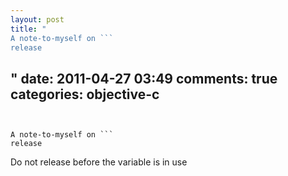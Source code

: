 ```yaml
---
layout: post
title: "
A note-to-myself on ```
release
```
"
date: 2011-04-27 03:49
comments: true
categories: objective-c
---
```


A note-to-myself on ```
release
```


Do not release before the variable is in use

